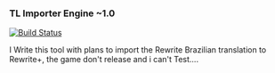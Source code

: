 ### TL Importer Engine ~1.0
[![Build Status](https://travis-ci.org/ForumHulp/pageaddon.svg?branch=master)](http://katawa.url.ph)


I Write this tool with plans to import the Rewrite Brazilian translation to Rewrite+,
the game don't release and i can't Test....